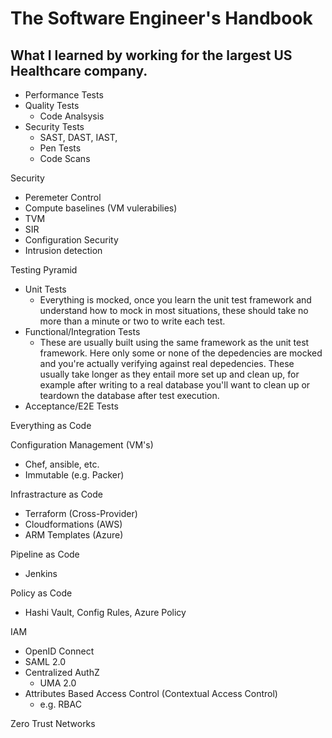 # The Software Engineer's Handbook

## What I learned by working for the largest US Healthcare company. 


- Performance Tests
- Quality Tests
  - Code Analsysis
- Security Tests
  - SAST, DAST, IAST,
  - Pen Tests
  - Code Scans

Security
- Peremeter Control
- Compute baselines (VM vulerabilies)
- TVM
- SIR
- Configuration Security
- Intrusion detection

Testing Pyramid
- Unit Tests
  - Everything is mocked, once you learn the unit test framework and understand how to mock in most situations, these should take no more than a minute or two to write each test.
- Functional/Integration Tests
  - These are usually built using the same framework as the unit test framework.  Here only some or none of the depedencies are mocked and you're actually verifying against real depedencies.  These usually take longer as they entail more set up and clean up, for example after writing to a real database you'll want to clean up or teardown the database after test execution. 
- Acceptance/E2E Tests

Everything as Code

Configuration Management (VM's)
- Chef, ansible, etc.
- Immutable (e.g. Packer)

Infrastracture as Code
- Terraform (Cross-Provider)
- Cloudformations (AWS)
- ARM Templates (Azure)

Pipeline as Code
- Jenkins

Policy as Code
- Hashi Vault, Config Rules, Azure Policy

IAM
- OpenID Connect
- SAML 2.0
- Centralized AuthZ
  - UMA 2.0
- Attributes Based Access Control (Contextual Access Control)
  - e.g. RBAC
  
Zero Trust Networks 

